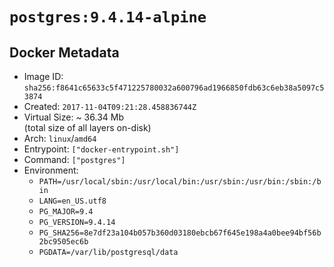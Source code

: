 # `postgres:9.4.14-alpine`

## Docker Metadata

- Image ID: `sha256:f8641c65633c5f471225780032a600796ad1966850fdb63c6eb38a5097c53874`
- Created: `2017-11-04T09:21:28.458836744Z`
- Virtual Size: ~ 36.34 Mb  
  (total size of all layers on-disk)
- Arch: `linux`/`amd64`
- Entrypoint: `["docker-entrypoint.sh"]`
- Command: `["postgres"]`
- Environment:
  - `PATH=/usr/local/sbin:/usr/local/bin:/usr/sbin:/usr/bin:/sbin:/bin`
  - `LANG=en_US.utf8`
  - `PG_MAJOR=9.4`
  - `PG_VERSION=9.4.14`
  - `PG_SHA256=8e7df23a104b057b360d03180ebcb67f645e198a4a0bee94bf56b2bc9505ec6b`
  - `PGDATA=/var/lib/postgresql/data`
